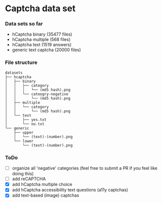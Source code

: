 # Captcha data set

### Data sets so far
- hCaptcha binary (35477 files)
- hCaptcha multiple (568 files)
- hCaptcha text (1519 answers)
- generic text captcha (20000 files)

### File structure
```
datasets
├── hcaptcha
│   ├── binary
│   │   ├── category
│   │   │   └── (md5 hash).png
│   │   └── cateogry-negative
│   │       └── (md5 hash).png
│   ├── multiple
│   │   └── category
│   │       └── (md5 hash).png
│   └── text
│       ├── yes.txt
│       └── no.txt
└── generic
    ├── upper
    │   └── (text)-(number).png
    └── lower
        └── (text)-(number).png
```

### ToDo
- [ ] organize all 'negative' categories (feel free to submit a PR if you feel like doing this)
- [ ] add reCAPTCHA
- [x] add hCaptcha multiple choice
- [x] add hCaptcha accessibility text questions (a11y captchas)
- [x] add text-based (image) captchas